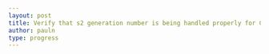 ```yaml
---
layout: post
title: Verify that s2 generation number is being handled properly for CRC updates
author: pauln
type: progress
---
```



